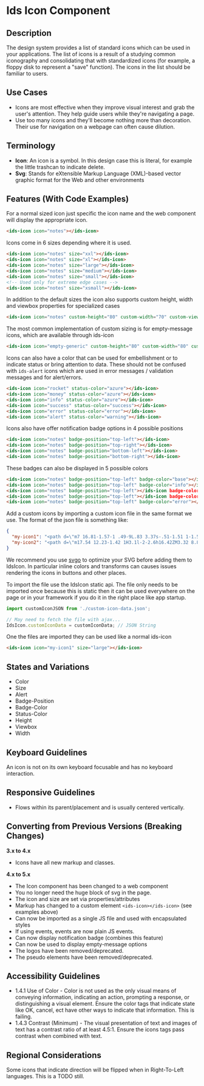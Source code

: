 # Ids Icon Component

## Description

The design system provides a list of standard icons which can be used in your applications. The list of icons is a result of a studying common iconography and consolidating that with standardized icons (for example, a floppy disk to represent a "save" function). The icons in the list should be familiar to users.

## Use Cases

- Icons are most effective when they improve visual interest and grab the user's attention. They help guide users while they're navigating a page.
- Use too many icons and they'll become nothing more than decoration. Their use for navigation on a webpage can often cause dilution.

## Terminology

- **Icon**: An icon is a symbol. In this design case this is literal, for example  the little trashcan to indicate delete.
- **Svg**: Stands for eXtensible Markup Language (XML)-based vector graphic format for the Web and other environments

## Features (With Code Examples)

For a normal sized icon just specific the icon name and the web component will display the appropriate icon.

```html
<ids-icon icon="notes"></ids-icon>
```

Icons come in 6 sizes depending where it is used.

```html
<ids-icon icon="notes" size="xxl"></ids-icon>
<ids-icon icon="notes" size="xl"></ids-icon>
<ids-icon icon="notes" size="large"></ids-icon>
<ids-icon icon="notes" size="medium"></ids-icon>
<ids-icon icon="notes" size="small"></ids-icon>
<!-- Used only for extreme edge cases -->
<ids-icon icon="notes" size="xsmall"></ids-icon>
```

In addition to the default sizes the icon also supports custom height, width and viewbox properties
for specialized cases

```html
<ids-icon icon="notes" custom-height="80" custom-width="70" custom-viewbox="0 0 50 50"></ids-icon>
```

The most common implementation of custom sizing is for empty-message icons, which are available through ids-icon

```html
<ids-icon icon="empty-generic" custom-height="80" custom-width="80" custom-viewbox="0 0 80 80"></ids-icon>
```

Icons can also have a color that can be used for embellishment or to indicate status or bring attention to data. These should not be confused with `ids-alert` icons which are used in error messages / validation messages and for alert/errors.

```html
<ids-icon icon="rocket" status-color="azure"></ids-icon>
<ids-icon icon="money" status-color="azure"></ids-icon>
<ids-icon icon="info" status-color="azure"></ids-icon>
<ids-icon icon="success" status-color="success"></ids-icon>
<ids-icon icon="error" status-color="error"></ids-icon>
<ids-icon icon="alert" status-color="warning"></ids-icon>
```

Icons also have offer notification badge options in 4 possible positions

```html
<ids-icon icon="notes" badge-position="top-left"></ids-icon>
<ids-icon icon="notes" badge-position="top-right"></ids-icon>
<ids-icon icon="notes" badge-position="bottom-left"></ids-icon>
<ids-icon icon="notes" badge-position="bottom-right"></ids-icon>
```

These badges can also be displayed in 5 possible colors

```html
<ids-icon icon="notes" badge-position="top-left" badge-color="base"></ids-icon>
<ids-icon icon="notes" badge-position="top-left" badge-color="info"></ids-icon>
<ids-icon icon="notes" badge-position="top-left"></ids-icon badge-color="warning">
<ids-icon icon="notes" badge-position="top-left"></ids-icon badge-color="success">
<ids-icon icon="notes" badge-position="top-left" badge-color="error"></ids-icon>
```

Add a custom icons by importing a custom icon file in the same format we use. The format of the json file is something like:

```json
{
  "my-icon1": "<path d=\"m7 16.81-1.57-1 .49-9L.83 3.37s-.51-1.51 1-1.56c1 .63 5.09 3.33 5.09 3.33l7.8-4.33 1.62 1-5.87 5.64 3.36 2.14 2.11-.9 1.31.85-.44.72-1.56 1-.39.63-.19 1.82-.45.73-1.31-.86-.07-2.36L9.45 9.1Z\"></path>",
  "my-icon2": "<path d=\"m17.54 12.23-1.42 1H3.1l-2-2.6h16.42ZM3.32 8.85h2.74V7H3.32Zm4.78 0h2.74V7H8.1Zm8.56 1.62V5.19h-3.4v5.21\"></path>"
}
```

We recommend you use [svgo](https://github.com/svg/svgo) to optimize your SVG before adding them to IdsIcon. In particular inline colors and transforms can causes issues rendering the icons in buttons and other places.

To import the file use the IdsIcon static api. The file only needs to be imported once because this is static then it can be used everywhere on the page or in your framework if you do it in the right place like app startup.

```js
import customIconJSON from './custom-icon-data.json';

// May need to fetch the file with ajax...
IdsIcon.customIconData = customIconData; // JSON String
```

One the files are imported they can be used like a normal ids-icon

```html
<ids-icon icon="my-icon1" size="large"></ids-icon>
```

## States and Variations

- Color
- Size
- Alert
- Badge-Position
- Badge-Color
- Status-Color
- Height
- Viewbox
- Width

## Keyboard Guidelines

An icon is not on its own keyboard focusable and has no keyboard interaction.

## Responsive Guidelines

- Flows within its parent/placement and is usually centered vertically.

## Converting from Previous Versions (Breaking Changes)

**3.x to 4.x**

- Icons have all new markup and classes.

**4.x to 5.x**

- The Icon component has been changed to a web component
- You no longer need the huge block of svg in the page.
- The icon and size are set via properties/attributes
- Markup has changed to a custom element `<ids-icon></ids-icon>` (see examples above)
- Can now be imported as a single JS file and used with encapsulated styles
- If using events, events are now plain JS events.
- Can now display notification badge (combines this feature)
- Can now be used to display empty-message options
- The logos have been removed/deprecated.
- The pseudo elements have been removed/deprecated.

## Accessibility Guidelines

- 1.4.1 Use of Color - Color is not used as the only visual means of conveying information, indicating an action, prompting a response, or distinguishing a visual element. Ensure the color tags that indicate state like OK, cancel, ect have other ways to indicate that information. This is failing.
- 1.4.3 Contrast (Minimum) - The visual presentation of text and images of text has a contrast ratio of at least 4.5:1. Ensure the icons tags pass contrast when combined with text.

## Regional Considerations

Some icons that indicate direction will be flipped when in Right-To-Left languages. This is a TODO still.
